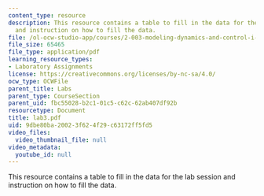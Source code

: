 ```yaml
---
content_type: resource
description: This resource contains a table to fill in the data for the lab session
  and instruction on how to fill the data.
file: /ol-ocw-studio-app/courses/2-003-modeling-dynamics-and-control-i-spring-2005/9dbe80ba20023f624f29c63172ff5fd5_lab3.pdf
file_size: 65465
file_type: application/pdf
learning_resource_types:
- Laboratory Assignments
license: https://creativecommons.org/licenses/by-nc-sa/4.0/
ocw_type: OCWFile
parent_title: Labs
parent_type: CourseSection
parent_uid: fbc55028-b2c1-01c5-c62c-62ab407df92b
resourcetype: Document
title: lab3.pdf
uid: 9dbe80ba-2002-3f62-4f29-c63172ff5fd5
video_files:
  video_thumbnail_file: null
video_metadata:
  youtube_id: null
---
```

This resource contains a table to fill in the data for the lab session and instruction on how to fill the data.